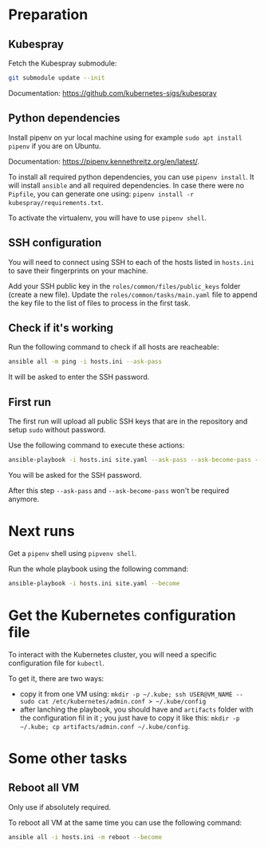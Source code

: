 # Preparation

## Kubespray

Fetch the Kubespray submodule:

```sh
git submodule update --init
```

Documentation: https://github.com/kubernetes-sigs/kubespray

## Python dependencies

Install pipenv on yur local machine using for example `sudo apt install pipenv` if you are on Ubuntu.

Documentation: https://pipenv.kennethreitz.org/en/latest/.

To install all required python dependencies, you can use `pipenv install`.
It will install `ansible` and all required dependencies.
In case there were no `Pipfile`, you can generate one using: `pipenv install -r kubespray/requirements.txt`.

To activate the virtualenv, you will have to use `pipenv shell`.

## SSH configuration

You will need to connect using SSH to each of the hosts listed in `hosts.ini` to save their fingerprints on your machine.

Add your SSH public key in the `roles/common/files/public_keys` folder (create a new file).
Update the `roles/common/tasks/main.yaml` file to append the key file to the list of files to process in the first task.

## Check if it's working

Run the following command to check if all hosts are reacheable:

```sh
ansible all -m ping -i hosts.ini --ask-pass
```

It will be asked to enter the SSH password.

## First run

The first run will upload all public SSH keys that are in the repository and
setup `sudo` without password.

Use the following command to execute these actions:

```sh
ansible-playbook -i hosts.ini site.yaml --ask-pass --ask-become-pass --tags first-run
```

You will be asked for the SSH password.

After this step `--ask-pass` and `--ask-become-pass` won't be required anymore.


# Next runs

Get a `pipenv` shell using `pipvenv shell`.

Run the whole playbook using the following command:

```sh
ansible-playbook -i hosts.ini site.yaml --become
```


# Get the Kubernetes configuration file

To interact with the Kubernetes cluster, you will need a specific configuration file for `kubectl`.

To get it, there are two ways:
  - copy it from one VM using: `mkdir -p ~/.kube; ssh USER@VM_NAME -- sudo cat /etc/kubernetes/admin.conf > ~/.kube/config`
  - after lanching the playbook, you should have and `artifacts` folder with the configuration fil in it ; you just have to copy it like this: `mkdir -p ~/.kube; cp artifacts/admin.conf ~/.kube/config`.


# Some other tasks

## Reboot all VM

Only use if absolutely required.

To reboot all VM at the same time you can use the following command:

```sh
ansible all -i hosts.ini -m reboot --become
```

